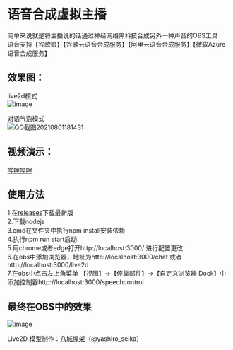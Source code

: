 # 语音合成虚拟主播
简单来说就是将主播说的话通过神经网络黑科技合成另外一种声音的OBS工具  
语音支持【谷歌娘】【谷歌云语音合成服务】【阿里云语音合成服务】【微软Azure语音合成服务】  

## 效果图：
live2d模式  
![image](https://user-images.githubusercontent.com/27753071/128522743-18f1dc9a-ef6e-435f-84b8-ca8bd3628ee6.png)


对话气泡模式  
![QQ截图20210801181431](https://user-images.githubusercontent.com/27753071/127765918-435d53b0-05d1-44f7-a3ef-aba828899807.png)

## 视频演示：
[哔哩哔哩](https://www.bilibili.com/video/BV1a3411r7B8/)

## 使用方法
1.在[releases](https://github.com/eeg1412/liveSpeech/releases)下载最新版  
2.下载nodejs  
3.cmd在文件夹中执行npm install安装依赖  
4.执行npm run start启动    
5.用chrome或者edge打开http://localhost:3000/ 进行配置更改  
6.在obs中添加浏览器，地址为http://localhost:3000/chat 或者 http://localhost:3000/live2d   
7.在obs中点击左上角菜单 【视图】→【停靠部件】→【自定义浏览器 Dock】中添加控制器http://localhost:3000/speechcontrol  

## 最终在OBS中的效果
![image](https://user-images.githubusercontent.com/27753071/128595433-df829087-0d0e-4b85-bc62-19154baf4c5f.png)

Live2D 模型制作：[八城惺架](https://booth.pm/ja/items/2685284)（@yashiro_seika）
